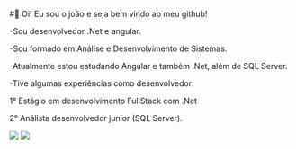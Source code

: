 #👋 Oi! Eu sou o joão e seja bem vindo ao meu github!

-Sou desenvolvedor .Net e angular.

-Sou formado em Análise e Desenvolvimento de Sistemas.

-Atualmente estou estudando Angular e também .Net, além de SQL Server.

-Tive algumas experiências como desenvolvedor:

  1° Estágio em desenvolvimento FullStack com .Net

  2° Análista desenvolvedor junior (SQL Server).
  
  <a target="_blank" href="https://www.instagram.com/joaovitorrb19/" ><img src="https://img.shields.io/badge/Instagram-E4405F?style=for-the-badge&logo=instagram&logoColor=white" target="_blank"></a>
  <a target="_blank" href="https://www.linkedin.com/in/joao-vitor-rodrigues-batista-797644212/"><img src="https://img.shields.io/badge/LinkedIn-0077B5?style=for-the-badge&logo=linkedin&logoColor=white"></a>
<!--
**joaovitorrb19/joaovitorrb19** is a ✨ _special_ ✨ repository because its `README.md` (this file) appears on your GitHub profile.

Here are some ideas to get you started:

- 🔭 I’m currently working on ...
- 🌱 I’m currently learning ...
- 👯 I’m looking to collaborate on ...
- 🤔 I’m looking for help with ...
- 💬 Ask me about ...
- 📫 How to reach me: ...
- 😄 Pronouns: ...
- ⚡ Fun fact: ...
-->
